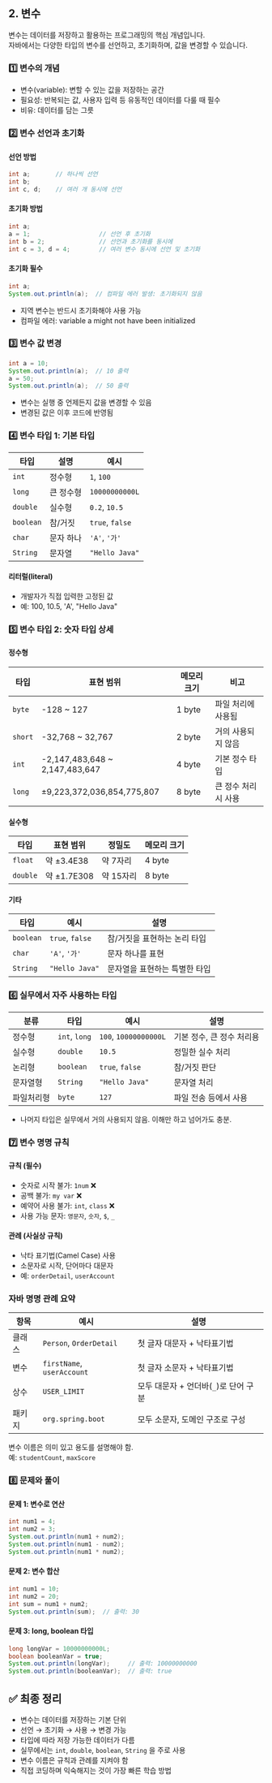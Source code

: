 ## 2. 변수
변수는 데이터를 저장하고 활용하는 프로그래밍의 핵심 개념입니다.  
자바에서는 다양한 타입의 변수를 선언하고, 초기화하며, 값을 변경할 수 있습니다.

### 1️⃣ 변수의 개념
- 변수(variable): 변할 수 있는 값을 저장하는 공간
- 필요성: 반복되는 값, 사용자 입력 등 유동적인 데이터를 다룰 때 필수
- 비유: 데이터를 담는 그릇

### 2️⃣ 변수 선언과 초기화
#### 선언 방법
```java
int a;       // 하나씩 선언
int b;
int c, d;    // 여러 개 동시에 선언
```

#### 초기화 방법
```java
int a;
a = 1;                   // 선언 후 초기화
int b = 2;               // 선언과 초기화를 동시에
int c = 3, d = 4;        // 여러 변수 동시에 선언 및 초기화
```

#### 초기화 필수
```java
int a;
System.out.println(a);  // 컴파일 에러 발생: 초기화되지 않음
```

- 지역 변수는 반드시 초기화해야 사용 가능
- 컴파일 에러: variable a might not have been initialized

### 3️⃣ 변수 값 변경
```java
int a = 10;
System.out.println(a);  // 10 출력
a = 50;
System.out.println(a);  // 50 출력
```

- 변수는 실행 중 언제든지 값을 변경할 수 있음
- 변경된 값은 이후 코드에 반영됨

### 4️⃣ 변수 타입 1: 기본 타입
| 타입     | 설명             | 예시               |
|----------|------------------|--------------------|
| `int`    | 정수형            | `1`, `100`         |
| `long`   | 큰 정수형         | `10000000000L`     |
| `double` | 실수형            | `0.2`, `10.5`      |
| `boolean`| 참/거짓           | `true`, `false`    |
| `char`   | 문자 하나         | `'A'`, `'가'`       |
| `String` | 문자열            | `"Hello Java"`     |


#### 리터럴(literal)
- 개발자가 직접 입력한 고정된 값
- 예: 100, 10.5, 'A', "Hello Java"

### 5️⃣ 변수 타입 2: 숫자 타입 상세
#### 정수형
| 타입   | 표현 범위                             | 메모리 크기 | 비고                     |
|--------|----------------------------------------|--------------|--------------------------|
| `byte` | -128 ~ 127                             | 1 byte       | 파일 처리에 사용됨       |
| `short`| -32,768 ~ 32,767                       | 2 byte       | 거의 사용되지 않음       |
| `int`  | -2,147,483,648 ~ 2,147,483,647         | 4 byte       | 기본 정수 타입            |
| `long` | ±9,223,372,036,854,775,807             | 8 byte       | 큰 정수 처리 시 사용      |


####  실수형
| 타입     | 표현 범위                        | 정밀도         | 메모리 크기 |
|----------|----------------------------------|----------------|--------------|
| `float`  | 약 ±3.4E38                       | 약 7자리       | 4 byte       |
| `double` | 약 ±1.7E308                      | 약 15자리      | 8 byte       |


#### 기타
| 타입      | 예시                  | 설명                          |
|-----------|-----------------------|-------------------------------|
| `boolean` | `true`, `false`       | 참/거짓을 표현하는 논리 타입 |
| `char`    | `'A'`, `'가'`          | 문자 하나를 표현              |
| `String`  | `"Hello Java"`        | 문자열을 표현하는 특별한 타입 |


### 6️⃣ 실무에서 자주 사용하는 타입
| 분류       | 타입        | 예시               | 설명                          |
|------------|-------------|--------------------|-------------------------------|
| 정수형     | `int`, `long` | `100`, `10000000000L` | 기본 정수, 큰 정수 처리용     |
| 실수형     | `double`    | `10.5`             | 정밀한 실수 처리              |
| 논리형     | `boolean`   | `true`, `false`    | 참/거짓 판단                  |
| 문자열형   | `String`    | `"Hello Java"`     | 문자열 처리                   |
| 파일처리형 | `byte`      | `127`              | 파일 전송 등에서 사용         |

- 나머지 타입은 실무에서 거의 사용되지 않음. 이해만 하고 넘어가도 충분.

### 7️⃣ 변수 명명 규칙
#### 규칙 (필수)
- 숫자로 시작 불가: `1num` ❌
- 공백 불가: `my var` ❌
- 예약어 사용 불가: `int`, `class` ❌
- 사용 가능 문자: `영문자`, `숫자`, `$`, `_`
#### 관례 (사실상 규칙)
- 낙타 표기법(Camel Case) 사용
- 소문자로 시작, 단어마다 대문자
- 예: `orderDetail`, `userAccount`
### 자바 명명 관례 요약

| 항목     | 예시                          | 설명                                      |
|----------|-------------------------------|-------------------------------------------|
| 클래스   | `Person`, `OrderDetail`       | 첫 글자 대문자 + 낙타표기법               |
| 변수     | `firstName`, `userAccount`    | 첫 글자 소문자 + 낙타표기법               |
| 상수     | `USER_LIMIT`                  | 모두 대문자 + 언더바(`_`)로 단어 구분     |
| 패키지   | `org.spring.boot`             | 모두 소문자, 도메인 구조로 구성           |

변수 이름은 의미 있고 용도를 설명해야 함.  
예: `studentCount`, `maxScore`


### 8️⃣ 문제와 풀이
#### 문제 1: 변수로 연산
```java
int num1 = 4;
int num2 = 3;
System.out.println(num1 + num2);
System.out.println(num1 - num2);
System.out.println(num1 * num2);
```

#### 문제 2: 변수 합산
```java
int num1 = 10;
int num2 = 20;
int sum = num1 + num2;
System.out.println(sum);  // 출력: 30
```

#### 문제 3: long, boolean 타입
```java
long longVar = 10000000000L;
boolean booleanVar = true;
System.out.println(longVar);     // 출력: 10000000000
System.out.println(booleanVar);  // 출력: true
```


## ✅ 최종 정리
- 변수는 데이터를 저장하는 기본 단위
- 선언 → 초기화 → 사용 → 변경 가능
- 타입에 따라 저장 가능한 데이터가 다름
- 실무에서는 `int`, `double`, `boolean`, `String` 을 주로 사용
- 변수 이름은 규칙과 관례를 지켜야 함
- 직접 코딩하며 익숙해지는 것이 가장 빠른 학습 방법
